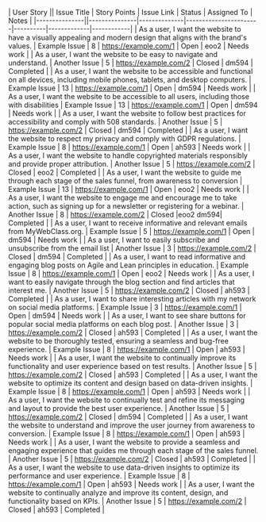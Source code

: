| User Story   || Issue Title   | Story Points | Issue Link            | Status   | Assigned To | Notes      |
|---------------||---------------|--------------|-----------------------|----------|-------------|------------|
| As a user, I want the website to have a visually appealing and modern design that aligns with the brand's values. | Example Issue | 8            | https://example.com/1 | Open     |   eoo2     | Needs work |
| As a user, I want the website to be easy to navigate and understand. | Another Issue | 5            | https://example.com/2 | Closed   |   dm594     | Completed  |
| As a user, I want the website to be accessible and functional on all devices, including mobile phones, tablets, and desktop computers. | Example Issue | 13            | https://example.com/1 | Open     |   dm594     | Needs work |
| As a user, I want the website to be accessible to all users, including those with disabilities | Example Issue | 13            | https://example.com/1 | Open     |   dm594     | Needs work |
| As a user, I want the website to follow best practices for accessibility and comply with 508 standards. | Another Issue | 5            | https://example.com/2 | Closed   |   dm594     | Completed  |
| As a user, I want the website to respect my privacy and comply with GDPR regulations. | Example Issue | 8            | https://example.com/1 | Open     |   ah593     | Needs work |
| As a user, I want the website to handle copyrighted materials responsibly and provide proper attribution. | Another Issue | 5            | https://example.com/2 | Closed   |   eoo2     | Completed  |
| As a user, I want the website to guide me through each stage of the sales funnel, from awareness to conversion | Example Issue | 13            | https://example.com/1 | Open     |   eoo2     | Needs work |
| As a user, I want the website to engage me and encourage me to take action, such as signing up for a newsletter or registering for a webinar.  | Another Issue | 8            | https://example.com/2 | Closed   |eoo2 dm594| Completed  |
| As a user, I want to receive informative and relevant emails from MyWebClass.org. | Example Issue | 5            | https://example.com/1 | Open     |   dm594     | Needs work |
| As a user, I want to easily subscribe and unsubscribe from the email list | Another Issue |  3            | https://example.com/2 | Closed   |   dm594     | Completed  |
| As a user, I want to read informative and engaging blog posts on Agile and Lean principles in education. | Example Issue | 8            | https://example.com/1 | Open     |   eoo2     | Needs work |
| As a user, I want to easily navigate through the blog section and find articles that interest me. | Another Issue | 5            | https://example.com/2 | Closed   |   ah593     | Completed  |
| As a user, I want to share interesting articles with my network on social media platforms. | Example Issue | 3            | https://example.com/1 | Open     |   dm594     | Needs work |
| As a user, I want to see share buttons for popular social media platforms on each blog post. | Another Issue | 3            | https://example.com/2 | Closed   |   ah593     | Completed  |
| As a user, I want the website to be thoroughly tested, ensuring a seamless and bug-free experience. | Example Issue | 8            | https://example.com/1 | Open     |   ah593     | Needs work |
| As a user, I want the website to continually improve its functionality and user experience based on test results. | Another Issue | 5            | https://example.com/2 | Closed   |   ah593     | Completed  |
| As a user, I want the website to optimize its content and design based on data-driven insights. | Example Issue | 8            | https://example.com/1 | Open     |   ah593     | Needs work |
| As a user, I want the website to continually test and refine its messaging and layout to provide the best user experience.  | Another Issue | 5            | https://example.com/2 | Closed   |   dm594     | Completed  |
| As a user, I want the website to understand and improve the user journey from awareness to conversion. | Example Issue | 8            | https://example.com/1 | Open     |   ah593     | Needs work |
| As a user, I want the website to provide a seamless and engaging experience that guides me through each stage of the sales funnel. | Another Issue | 5            | https://example.com/2 | Closed   |   ah593     | Completed  |
| As a user, I want the website to use data-driven insights to optimize its performance and user experience. | Example Issue | 8            | https://example.com/1 | Open     |   ah593     | Needs work |
| As a user, I want the website to continually analyze and improve its content, design, and functionality based on KPIs. | Another Issue | 5            | https://example.com/2 | Closed   |   ah593     | Completed  |